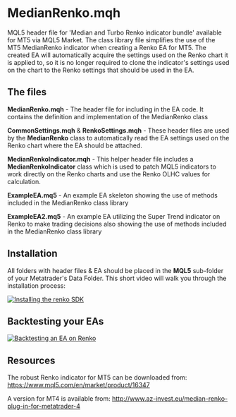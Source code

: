 # MedianRenko.mqh
MQL5 header file for 'Median and Turbo Renko indicator bundle' available for MT5 via MQL5 Market. The class library file simplifies the use of the MT5 MedianRenko indicator when creating a Renko EA for MT5.
The created EA will automatically acquire the settings used on the Renko chart it is applied to, so it is no longer required to clone the indicator's settings used on the chart to the Renko settings that should be used in the EA.

## The files
**MedianRenko.mqh** - The header file for including in the EA code. It contains the definition and implementation of the MedianRenko class

**CommonSettings.mqh** & **RenkoSettings.mqh** - These header files are used by the **MedianRenko** class to automatically read the EA settings used on the Renko chart where the EA should be attached.

**MedianRenkoIndicator.mqh** - This helper header file includes a **MedianRenkoIndicator** class which is used to patch MQL5 indicators to work directly on the Renko charts and use the Renko OLHC values for calculation.

**ExampleEA.mq5** - An example EA skeleton showing the use of methods included in the MedianRenko class library

**ExampleEA2.mq5** - An example EA utilizing the Super Trend indicator on Renko to make trading decisions also showing the use of methods included in the MedianRenko class library

## Installation

All folders with header files & EA should be placed in the **MQL5** sub-folder of your Metatrader's Data Folder.
This short video will walk you through the installation process: 

[![Installing the renko SDK](http://img.youtube.com/vi/cKZKoUMrMQE/0.jpg)](http://www.youtube.com/watch?v=cKZKoUMrMQE)

## Backtesting your EAs

[![Backtesting an EA on Renko](http://img.youtube.com/vi/00jelr1y200/0.jpg)](https://youtu.be/00jelr1y200)

## Resources
The robust Renko indicator for MT5 can be downloaded from: https://www.mql5.com/en/market/product/16347

A version for MT4 is available from: http://www.az-invest.eu/median-renko-plug-in-for-metatrader-4
